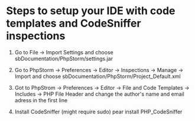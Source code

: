 # Steps to setup your IDE with code templates and CodeSniffer inspections

1) Go to File -> Import Settings and choose sbDocumentation/PhpStorm/settings.jar

2) Go to PhpStorm -> Preferences -> Editor -> Inspections -> Manage -> Import
   and choose sbDocumentation/PhpStorm/Project_Default.xml
   
3) Got to PhpStrom -> Preferences -> Editor -> File and Code Templates -> Includes -> PHP File Header
   and change the author's name and email adress in the first line
   
4) Install CodeSniffer (might require sudo)
   pear install PHP_CodeSniffer